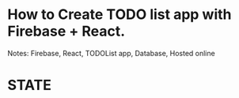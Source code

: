 # How to Create TODO list app with Firebase + React.
Notes: Firebase, React, TODOList app, Database, Hosted online
# STATE
